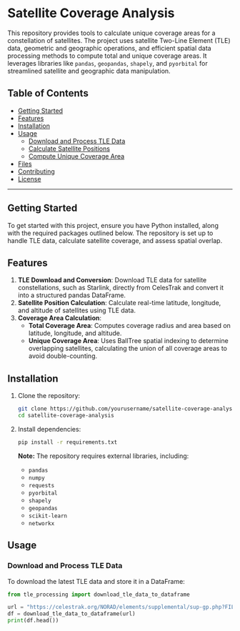 # Satellite Coverage Analysis

This repository provides tools to calculate unique coverage areas for a constellation of satellites. The project uses satellite Two-Line Element (TLE) data, geometric and geographic operations, and efficient spatial data processing methods to compute total and unique coverage areas. It leverages libraries like `pandas`, `geopandas`, `shapely`, and `pyorbital` for streamlined satellite and geographic data manipulation.

## Table of Contents

- [Getting Started](#getting-started)
- [Features](#features)
- [Installation](#installation)
- [Usage](#usage)
  - [Download and Process TLE Data](#download-and-process-tle-data)
  - [Calculate Satellite Positions](#calculate-satellite-positions)
  - [Compute Unique Coverage Area](#compute-unique-coverage-area)
- [Files](#files)
- [Contributing](#contributing)
- [License](#license)

---

## Getting Started

To get started with this project, ensure you have Python installed, along with the required packages outlined below. The repository is set up to handle TLE data, calculate satellite coverage, and assess spatial overlap.

## Features

1. **TLE Download and Conversion**: Download TLE data for satellite constellations, such as Starlink, directly from CelesTrak and convert it into a structured pandas DataFrame.
2. **Satellite Position Calculation**: Calculate real-time latitude, longitude, and altitude of satellites using TLE data.
3. **Coverage Area Calculation**: 
   - **Total Coverage Area**: Computes coverage radius and area based on latitude, longitude, and altitude.
   - **Unique Coverage Area**: Uses BallTree spatial indexing to determine overlapping satellites, calculating the union of all coverage areas to avoid double-counting.

## Installation

1. Clone the repository:
    ```bash
    git clone https://github.com/yourusername/satellite-coverage-analysis.git
    cd satellite-coverage-analysis
    ```

2. Install dependencies:
    ```bash
    pip install -r requirements.txt
    ```

   **Note:** The repository requires external libraries, including:
   - `pandas`
   - `numpy`
   - `requests`
   - `pyorbital`
   - `shapely`
   - `geopandas`
   - `scikit-learn`
   - `networkx`

## Usage

### Download and Process TLE Data

To download the latest TLE data and store it in a DataFrame:

```python
from tle_processing import download_tle_data_to_dataframe

url = "https://celestrak.org/NORAD/elements/supplemental/sup-gp.php?FILE=starlink&FORMAT=tle"
df = download_tle_data_to_dataframe(url)
print(df.head())

